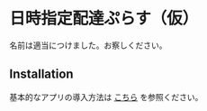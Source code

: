 # 日時指定配達ぷらす（仮）

名前は適当につけました。お察しください。

## Installation

基本的なアプリの導入方法は [こちら](https://github.com/hltree/learn-shopify-app/) を参照ください。

